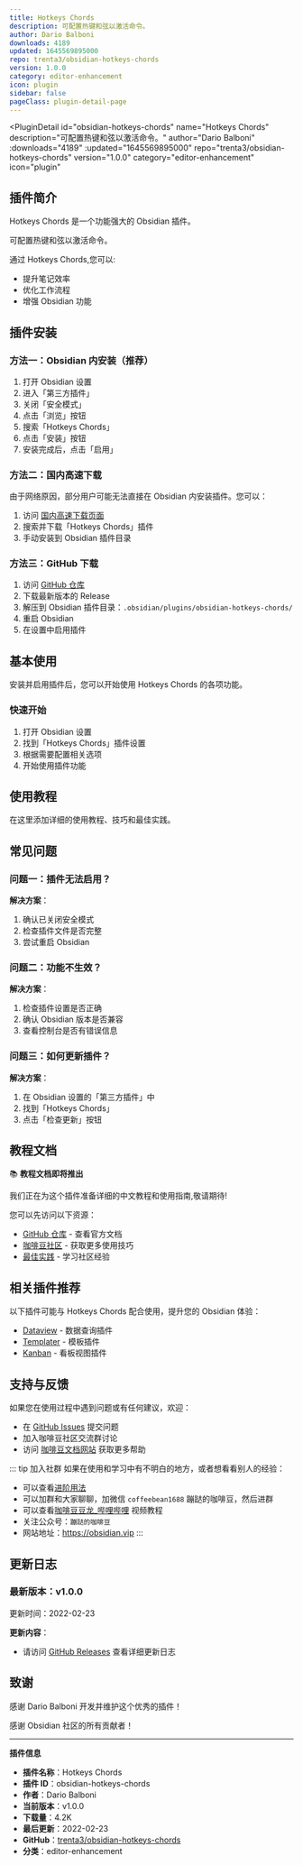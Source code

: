 ```yaml
---
title: Hotkeys Chords
description: 可配置热键和弦以激活命令。
author: Dario Balboni
downloads: 4189
updated: 1645569895000
repo: trenta3/obsidian-hotkeys-chords
version: 1.0.0
category: editor-enhancement
icon: plugin
sidebar: false
pageClass: plugin-detail-page
---
```


<PluginDetail
  id="obsidian-hotkeys-chords"
  name="Hotkeys Chords"
  description="可配置热键和弦以激活命令。"
  author="Dario Balboni"
  :downloads="4189"
  :updated="1645569895000"
  repo="trenta3/obsidian-hotkeys-chords"
  version="1.0.0"
  category="editor-enhancement"
  icon="plugin"
>

<!-- AUTO_GENERATED_START -->
## 插件简介

Hotkeys Chords 是一个功能强大的 Obsidian 插件。

可配置热键和弦以激活命令。

通过 Hotkeys Chords,您可以:

- 提升笔记效率
- 优化工作流程
- 增强 Obsidian 功能

<!-- AUTO_GENERATED_END -->

<!-- AUTO_GENERATED_START -->
## 插件安装

### 方法一：Obsidian 内安装（推荐）

1. 打开 Obsidian 设置
2. 进入「第三方插件」
3. 关闭「安全模式」
4. 点击「浏览」按钮
5. 搜索「Hotkeys Chords」
6. 点击「安装」按钮
7. 安装完成后，点击「启用」

### 方法二：国内高速下载

由于网络原因，部分用户可能无法直接在 Obsidian 内安装插件。您可以：

1. 访问 [国内高速下载页面](/zh/documentation/obsidian-plugins-download.html)
2. 搜索并下载「Hotkeys Chords」插件
3. 手动安装到 Obsidian 插件目录

### 方法三：GitHub 下载

1. 访问 [GitHub 仓库](https://github.com/trenta3/obsidian-hotkeys-chords)
2. 下载最新版本的 Release
3. 解压到 Obsidian 插件目录：`.obsidian/plugins/obsidian-hotkeys-chords/`
4. 重启 Obsidian
5. 在设置中启用插件

## 基本使用

安装并启用插件后，您可以开始使用 Hotkeys Chords 的各项功能。

### 快速开始

1. 打开 Obsidian 设置
2. 找到「Hotkeys Chords」插件设置
3. 根据需要配置相关选项
4. 开始使用插件功能

<!-- AUTO_GENERATED_END -->

<!-- CUSTOM_CONTENT_START:tutorial -->
## 使用教程

在这里添加详细的使用教程、技巧和最佳实践。

<!-- CUSTOM_CONTENT_END:tutorial -->

<!-- SHARED_CONTENT_START -->
## 常见问题

### 问题一：插件无法启用？

**解决方案**：
1. 确认已关闭安全模式
2. 检查插件文件是否完整
3. 尝试重启 Obsidian

### 问题二：功能不生效？

**解决方案**：
1. 检查插件设置是否正确
2. 确认 Obsidian 版本是否兼容
3. 查看控制台是否有错误信息

### 问题三：如何更新插件？

**解决方案**：
1. 在 Obsidian 设置的「第三方插件」中
2. 找到「Hotkeys Chords」
3. 点击「检查更新」按钮

## 教程文档

📚 **教程文档即将推出**

我们正在为这个插件准备详细的中文教程和使用指南,敬请期待!

您可以先访问以下资源：
- [GitHub 仓库](https://github.com/trenta3/obsidian-hotkeys-chords) - 查看官方文档
- [咖啡豆社区](/zh/bases/) - 获取更多使用技巧
- [最佳实践](/zh/best-practices/) - 学习社区经验

## 相关插件推荐

以下插件可能与 Hotkeys Chords 配合使用，提升您的 Obsidian 体验：

- [Dataview](/zh/plugins/dataview.html) - 数据查询插件
- [Templater](/zh/plugins/templater-obsidian.html) - 模板插件
- [Kanban](/zh/plugins/obsidian-kanban.html) - 看板视图插件

## 支持与反馈

如果您在使用过程中遇到问题或有任何建议，欢迎：

- 在 [GitHub Issues](https://github.com/trenta3/obsidian-hotkeys-chords/issues) 提交问题
- 加入咖啡豆社区交流群讨论
- 访问 [咖啡豆文档网站](https://obsidian.vip) 获取更多帮助

::: tip 加入社群
如果在使用和学习中有不明白的地方，或者想看看别人的经验：
- 可以查看[进阶用法](/zh/advanced)
- 可以加群和大家聊聊，加微信 `coffeebean1688` 蹦跶的咖啡豆，然后进群
- 可以查看[咖啡豆豆龙_哔哩哔哩](https://space.bilibili.com/618777356) 视频教程
- 关注公众号：`蹦跶的咖啡豆`
- 网站地址：https://obsidian.vip
:::
<!-- SHARED_CONTENT_END -->

<!-- AUTO_GENERATED_START -->
## 更新日志

### 最新版本：v1.0.0

更新时间：2022-02-23

**更新内容**：
- 请访问 [GitHub Releases](https://github.com/trenta3/obsidian-hotkeys-chords/releases) 查看详细更新日志

## 致谢

感谢 Dario Balboni 开发并维护这个优秀的插件！

感谢 Obsidian 社区的所有贡献者！

---

**插件信息**
- **插件名称**：Hotkeys Chords
- **插件 ID**：obsidian-hotkeys-chords
- **作者**：Dario Balboni
- **当前版本**：v1.0.0
- **下载量**：4.2K
- **最后更新**：2022-02-23
- **GitHub**：[trenta3/obsidian-hotkeys-chords](https://github.com/trenta3/obsidian-hotkeys-chords)
- **分类**：editor-enhancement
<!-- AUTO_GENERATED_END -->

</PluginDetail>

